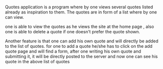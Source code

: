 Quotes application is a program where by one views several quotes listed already as inspiration to them. The quotes are in form of a list where by one can view.

one is able to view the quotes as he views the site at the home page , also one is able to delete a quote if one doesn't prefer the quote shown.

Another feature is that one can add his own quote and will directly be added to the list of quotes. for one to add a quote he/she has to click on the add quote page and will find a form, after one writing his own quote and submitting it, it will be directly posted to the server and now one can see his quote in the above list of quotes

